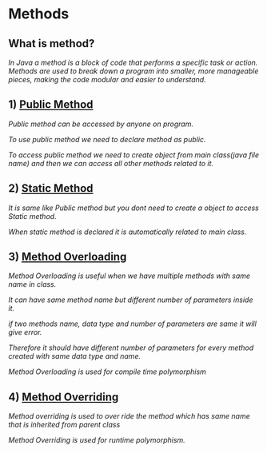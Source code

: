 # Methods

## What is method?
*In Java a method is a block of code that performs a specific task or action.*
*Methods are used to break down a program into smaller, more manageable pieces, making the code modular and easier to understand.*

## 1) [Public Method](https://github.com/ruturajjadhav07/Java/blob/main/Java%20Core/Methods/PublicMethod.java)
*Public method can be accessed by anyone on program.*

*To use public method we need to declare method as public.*

*To access public method we need to create object from main class(java file name) and then we can access all other methods related to it.*

## 2) [Static Method](https://github.com/ruturajjadhav07/Java/blob/main/Java%20Core/Methods/StaticMethod.java)
*It is same like Public method but you dont need to create a object to access Static method.*

*When static method is declared it is automatically related to main class.*

## 3) [Method Overloading](https://github.com/ruturajjadhav07/Java/blob/main/Java%20Core/Methods/MethodOverloading.java)
*Method Overloading is useful when we have multiple methods with same name in class.*

*It can have same method name but different number of parameters inside it.*

*if two methods name, data type and number of parameters are same it will give error.*

*Therefore it should have different number of parameters for every method created with same data type and name.*

*Method Overloading is used for compile time polymorphism*

## 4) [Method Overriding](https://github.com/ruturajjadhav07/Java/blob/main/Java%20Core/Methods/methodOverriding.java)
*Method overriding is used to over ride the method which has same name that is inherited from parent class*

*Method Overriding is used for runtime polymorphism.*
